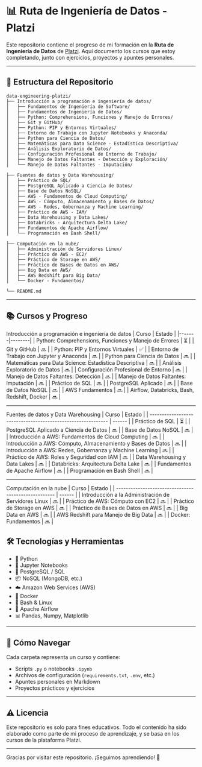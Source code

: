 
# 📊 Ruta de Ingeniería de Datos - Platzi

Este repositorio contiene el progreso de mi formación en la **Ruta de Ingeniería de Datos** de [Platzi](https://platzi.com/). Aquí documento los cursos que estoy completando, junto con ejercicios, proyectos y apuntes personales.

---

## 📁 Estructura del Repositorio

```
data-engineering-platzi/
├── Introducción a programación e ingeniería de datos/
│   ├── Fundamentos de Ingeniería de Software/
│   ├── Fundamentos de Ingeniería de Datos/
│   ├── Python: Comprehensions, Funciones y Manejo de Errores/
│   ├── Git y GitHub/
│   ├── Python: PIP y Entornos Virtuales/
│   ├── Entorno de Trabajo con Jupyter Notebooks y Anaconda/
│   ├── Python para Ciencia de Datos/
│   ├── Matemáticas para Data Science - Estadística Descriptiva/
│   ├── Análisis Exploratorio de Datos/
│   ├── Configuración Profesional de Entorno de Trabajo/
│   ├── Manejo de Datos Faltantes - Detección y Exploración/
│   └── Manejo de Datos Faltantes - Imputación/

├── Fuentes de datos y Data Warehousing/
│   ├── Práctico de SQL/
│   ├── PostgreSQL Aplicado a Ciencia de Datos/
│   ├── Base de Datos NoSQL/
│   ├── AWS - Fundamentos de Cloud Computing/
│   ├── AWS - Cómputo, Almacenamiento y Bases de Datos/
│   ├── AWS - Redes, Gobernanza y Machine Learning/
│   ├── Práctico de AWS - IAM/
│   ├── Data Warehousing y Data Lakes/
│   ├── Databricks - Arquitectura Delta Lake/
│   ├── Fundamentos de Apache Airflow/
│   └── Programación en Bash Shell/

├── Computación en la nube/
│   ├── Administración de Servidores Linux/
│   ├── Práctico de AWS - EC2/
│   ├── Práctico de Storage en AWS/
│   ├── Práctico de Bases de Datos en AWS/
│   ├── Big Data en AWS/
│   ├── AWS Redshift para Big Data/
│   └── Docker - Fundamentos/

└── README.md
```

---

## 📚 Cursos y Progreso

Introducción a programación e ingeniería de datos
| Curso | Estado |
|-------|--------|
| Python: Comprehensions, Funciones y Manejo de Errores | ⏳ |
| Git y GitHub | 🔜 |
| Python: PIP y Entornos Virtuales | ✅ |
| Entorno de Trabajo con Jupyter y Anaconda | 🔜 |
| Python para Ciencia de Datos | 🔜 |
| Matemáticas para Data Science: Estadística Descriptiva | 🔜 |
| Análisis Exploratorio de Datos | 🔜 |
| Configuración Profesional de Entorno | 🔜 |
| Manejo de Datos Faltantes: Detección | 🔜 |
| Manejo de Datos Faltantes: Imputación | 🔜 |
| Práctico de SQL | 🔜 |
| PostgreSQL Aplicado | 🔜 |
| Base de Datos NoSQL | 🔜 |
| AWS Fundamentos | 🔜 |
| Airflow, Databricks, Bash, Redshift, Docker | 🔜 |

---

Fuentes de datos y Data Warehousing
| Curso                                                        | Estado |
| ------------------------------------------------------------ | ------ |
| Práctico de SQL                                              | ⏳      |
| PostgreSQL Aplicado a Ciencia de Datos                       | 🔜     |
| Base de Datos NoSQL                                          | 🔜     |
| Introducción a AWS: Fundamentos de Cloud Computing           | 🔜     |
| Introducción a AWS: Cómputo, Almacenamiento y Bases de Datos | 🔜     |
| Introducción a AWS: Redes, Gobernanza y Machine Learning     | 🔜     |
| Práctico de AWS: Roles y Seguridad con IAM                   | 🔜     |
| Data Warehousing y Data Lakes                                | 🔜     |
| Databricks: Arquitectura Delta Lake                          | 🔜     |
| Fundamentos de Apache Airflow                                | 🔜     |
| Programación en Bash Shell                                   | 🔜     |


---

Computación en la nube
| Curso                                                | Estado |
| ---------------------------------------------------- | ------ |
| Introducción a la Administración de Servidores Linux | 🔜     |
| Práctico de AWS: Cómputo con EC2                     | 🔜     |
| Práctico de Storage en AWS                           | 🔜     |
| Práctico de Bases de Datos en AWS                    | 🔜     |
| Big Data en AWS                                      | 🔜     |
| AWS Redshift para Manejo de Big Data                 | 🔜     |
| Docker: Fundamentos                                  | 🔜     |


## 🛠️ Tecnologías y Herramientas

- 🐍 Python  
- 📘 Jupyter Notebooks  
- 🐘 PostgreSQL / SQL  
- 📦 NoSQL (MongoDB, etc.)  
- ☁️ Amazon Web Services (AWS)  
- 🐳 Docker  
- 🐧 Bash & Linux  
- 🧬 Apache Airflow  
- 📊 Pandas, Numpy, Matplotlib  

---

## 📌 Cómo Navegar

Cada carpeta representa un curso y contiene:

- Scripts `.py` o notebooks `.ipynb`  
- Archivos de configuración (`requirements.txt`, `.env`, etc.)  
- Apuntes personales en Markdown  
- Proyectos prácticos y ejercicios

---

## ⚠️ Licencia

Este repositorio es solo para fines educativos. Todo el contenido ha sido elaborado como parte de mi proceso de aprendizaje, y se basa en los cursos de la plataforma Platzi.

---

Gracias por visitar este repositorio. ¡Seguimos aprendiendo! 🚀
